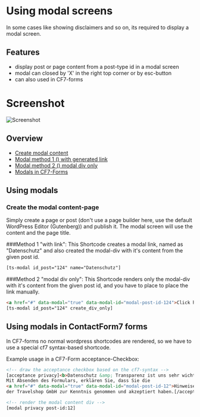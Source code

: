 # Using modal screens

In some cases like showing disclaimers and so on, its required to display a modal screen. 

## Features
* display post or page content from a post-type id in a modal screen
* modal can closed by 'X' in the right top corner or by esc-button
* can also used in CF7-forms

# Screenshot
![Screenshot](assets/modals_1.jpg)

## Overview
 * [Create modal content](#create-the-modal-content-page)
 * [Modal method 1 () with generated link](#method-1-with-link)
 * [Modal method 2 () modal div only](#method-2-modal-div-only)
 * [Modals in CF7-Forms](#using-modals-in-contactform7-forms)

## Using modals

### Create the modal content-page
Simply create a page or post (don't use a page builder here, use the default WordPress Editor (Gutenberg)) and publish it.
The modal screen will use the content and the page title.

###Method 1 "with link":
This Shortcode creates a modal link, named as "Datenschutz" and also created the modal-div with it's content from the given post id. 
```html
[ts-modal id_post="124" name="Datenschutz"]
```

###Method 2 "modal div only":
This Shortcode renders only the modal-div with it's content from the given post id, and you have to place to place the link manually.
```html
<a href="#" data-modal="true" data-modal-id="modal-post-id-124">Click here</a>
[ts-modal id_post="124" create_div_only]
```

## Using modals in ContactForm7 forms
In CF7-forms no normal wordpress shortcodes are rendered, so we have to use a special cf7 syntax-based shortcode.

Example usage in a CF7-Form acceptance-Checkbox:
````html
<!-- draw the acceptance checkbox based on the cf7-syntax -->
[acceptance privacy]<b>Datenschutz &amp; Transparenz ist uns sehr wichtig!</b><br> 
Mit Absenden des Formulars, erklären Sie, dass Sie die 
<a href="#" data-modal="true" data-modal-id="modal-post-id-12">Hinweise zum Datenschutz</a> 
der Travelshop GmbH zur Kenntnis genommen und akzeptiert haben.[/acceptance]

<!-- render the modal content div -->
[modal privacy post-id:12]
````






